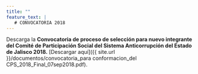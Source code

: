 ```yaml
---
title: ""
feature_text: |
   # CONVOCATORIA 2018
---
```


Descarga la **Convocatoria de proceso de selección para nuevo integrante del Comité de Participación Social del Sistema Anticorrupción del Estado de Jalisco 2018.** [Descargar aquí]({{ site.url }}/documentos/convocatoria_para conformacion_del CPS_2018_Final_07sep2018.pdf).





